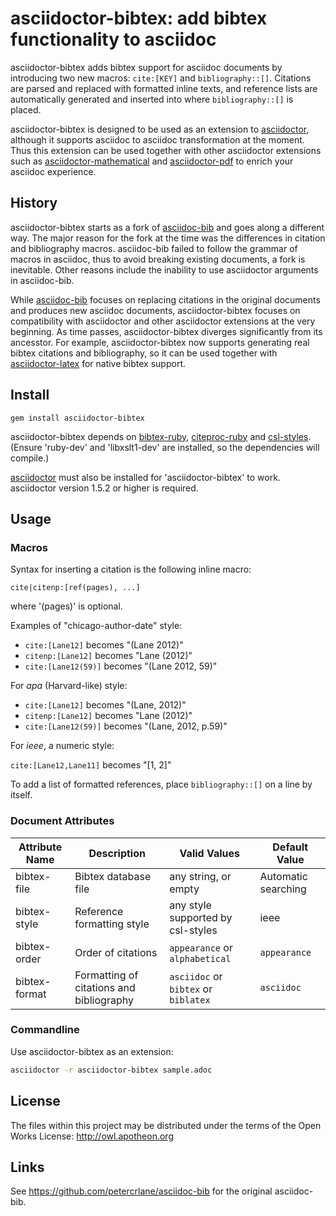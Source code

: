 # asciidoctor-bibtex: add bibtex functionality to asciidoc

asciidoctor-bibtex adds bibtex support for asciidoc documents by introducing
two new macros: `cite:[KEY]` and `bibliography::[]`. Citations are parsed and
replaced with formatted inline texts, and reference lists are automatically
generated and inserted into where `bibliography::[]` is placed. 

asciidoctor-bibtex is designed to be used as an extension to
[asciidoctor](http://asciidoctor.org), although it supports asciidoc to
asciidoc transformation at the moment. Thus this extension can be used
together with other asciidoctor extensions such as
[asciidoctor-mathematical][] and [asciidoctor-pdf][] to enrich your
asciidoc experience.

[asciidoctor-mathematical]: https://github.com/asciidoctor/asciidoctor-mathematical
[asciidoctor-pdf]: https://github.com/asciidoctor/asciidoctor-pdf

## History

asciidoctor-bibtex starts as a fork of [asciidoc-bib][] and goes along a
different way. The major reason for the fork at the time was the differences in
citation and bibliography macros. asciidoc-bib failed to follow the grammar of
macros in asciidoc, thus to avoid breaking existing documents, a fork is
inevitable. Other reasons include the inability to use asciidoctor arguments
in asciidoc-bib. 

While [asciidoc-bib][] focuses on replacing citations in the original
documents and produces new asciidoc documents, asciidoctor-bibtex focuses on
compatibility with asciidoctor and other asciidoctor extensions at the very
beginning. As time passes, asciidoctor-bibtex diverges significantly from its
ancesstor. For example, asciidoctor-bibtex now supports generating real bibtex
citations and bibliography, so it can be used together with
[asciidoctor-latex][] for native bibtex support.

[asciidoc-bib]: https://github.com/petercrlane/asciidoc-bib
[asciidoctor-latex]: https://github.com/asciidoctor/asciidoctor-latex

## Install

    gem install asciidoctor-bibtex

asciidoctor-bibtex depends on
[bibtex-ruby](http://github.com/inukshuk/bibtex-ruby),
[citeproc-ruby](http://github.com/inukshuk/citeproc-ruby) and
[csl-styles](http://github.com/inukshuk/csl-styles).  (Ensure 'ruby-dev' and
'libxslt1-dev' are installed, so the dependencies will compile.)

[asciidoctor](https://github.com/asciidoctor/asciidoctor) must also be
installed for 'asciidoctor-bibtex' to work. asciidoctor version 1.5.2 or
higher is required.

## Usage

### Macros

Syntax for inserting a citation is the following inline macro:

    cite|citenp:[ref(pages), ...]

where '(pages)' is optional.

Examples of "chicago-author-date" style:

- `cite:[Lane12]` becomes "(Lane 2012)"
- `citenp:[Lane12]` becomes "Lane (2012)"
- `cite:[Lane12(59)]` becomes "(Lane 2012, 59)"

For *apa* (Harvard-like) style:

- `cite:[Lane12]` becomes "(Lane, 2012)"
- `citenp:[Lane12]` becomes "Lane (2012)"
- `cite:[Lane12(59)]` becomes "(Lane, 2012, p.59)"

For *ieee*, a numeric style:

`cite:[Lane12,Lane11]` becomes "[1, 2]"

To add a list of formatted references, place `bibliography::[]` on a line by itself.

### Document Attributes

| Attribute Name | Description                              | Valid Values                         | Default Value       |
| -------------- | ---------------                          | ----------                           | --------------      |
| bibtex-file    | Bibtex database file                     | any string, or empty                 | Automatic searching |
| bibtex-style   | Reference formatting style               | any style supported by csl-styles    | ieee                |
| bibtex-order   | Order of citations                       | `appearance` or `alphabetical`       | `appearance`        |
| bibtex-format  | Formatting of citations and bibliography | `asciidoc` or `bibtex` or `biblatex` | `asciidoc`          |

### Commandline

Use asciidoctor-bibtex as an extension:

```bash
asciidoctor -r asciidoctor-bibtex sample.adoc
```

## License

The files within this project may be distributed under the terms of 
the Open Works License: http://owl.apotheon.org

## Links

See https://github.com/petercrlane/asciidoc-bib for the original asciidoc-bib.
